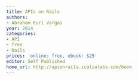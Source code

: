 ```yaml
---
title: APIs on Rails
authors:
- Abraham Kuri Vargas
year: 2014
categories:
- API
- free
- Rails
prices: 'online: free, ebook: $25'
editor: Self Published
home_url: http://apionrails.icalialabs.com/book
---
```

